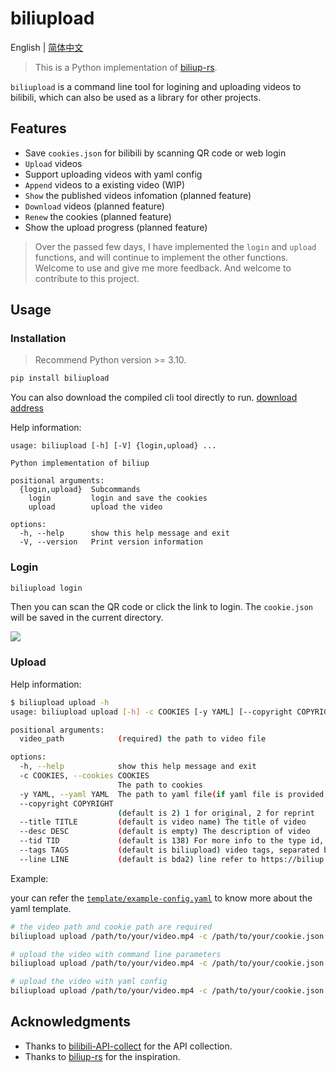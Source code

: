 # biliupload

English | [简体中文](./README.md)

> This is a Python implementation of [biliup-rs](https://github.com/biliup/biliup-rs).

`biliupload` is a command line tool for logining and uploading videos to bilibili, which can also be used as a library for other projects.

## Features

- Save `cookies.json` for bilibili by scanning QR code or web login
- `Upload` videos
- Support uploading videos with yaml config
- `Append` videos to a existing video (WIP)
- `Show` the published videos infomation (planned feature)
- `Download` videos (planned feature)
- `Renew` the cookies (planned feature)
- Show the upload progress (planned feature)

> Over the passed few days, I have implemented the `login` and `upload` functions, and will continue to implement the other functions. Welcome to use and give me more feedback. And welcome to contribute to this project.

## Usage

### Installation

> Recommend Python version >= 3.10.

```bash
pip install biliupload
```

You can also download the compiled cli tool directly to run. [download address](https://github.com/timerring/biliupload/releases)

Help information:

```
usage: biliupload [-h] [-V] {login,upload} ...

Python implementation of biliup

positional arguments:
  {login,upload}  Subcommands
    login         login and save the cookies
    upload        upload the video

options:
  -h, --help      show this help message and exit
  -V, --version   Print version information
```

### Login

```bash
biliupload login
```
Then you can scan the QR code or click the link to login. The `cookie.json` will be saved in the current directory.

![](https://cdn.jsdelivr.net/gh/timerring/scratchpad2023/2024/2025-01-08-11-54-34.png)

### Upload

Help information:

```bash
$ biliupload upload -h
usage: biliupload upload [-h] -c COOKIES [-y YAML] [--copyright COPYRIGHT] [--title TITLE] [--desc DESC] [--tid TID] [--tags TAGS] [--line LINE] video_path

positional arguments:
  video_path            (required) the path to video file

options:
  -h, --help            show this help message and exit
  -c COOKIES, --cookies COOKIES
                        The path to cookies
  -y YAML, --yaml YAML  The path to yaml file(if yaml file is provided, the arguments below will be ignored)
  --copyright COPYRIGHT
                        (default is 2) 1 for original, 2 for reprint
  --title TITLE         (default is video name) The title of video
  --desc DESC           (default is empty) The description of video
  --tid TID             (default is 138) For more info to the type id, refer to https://biliup.github.io/tid-ref.html
  --tags TAGS           (default is biliupload) video tags, separated by comma
  --line LINE           (default is bda2) line refer to https://biliup.github.io/upload-systems-analysis.html
```

Example:

your can refer the [`template/example-config.yaml`](https://github.com/timerring/biliupload/tree/main/template/example-config.yaml) to know more about the yaml template.

```bash
# the video path and cookie path are required
biliupload upload /path/to/your/video.mp4 -c /path/to/your/cookie.json

# upload the video with command line parameters
biliupload upload /path/to/your/video.mp4 -c /path/to/your/cookie.json --title "test" --desc "test" --tid 138 --tags "test" --line bda2

# upload the video with yaml config
biliupload upload /path/to/your/video.mp4 -c /path/to/your/cookie.json -y /path/to/your/upload/template.yaml
```

## Acknowledgments

- Thanks to [bilibili-API-collect](https://github.com/SocialSisterYi/bilibili-API-collect) for the API collection.
- Thanks to [biliup-rs](https://github.com/biliup/biliup-rs) for the inspiration.
